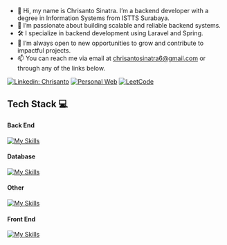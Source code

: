 - 👋 Hi, my name is Chrisanto Sinatra. I’m a backend developer with a degree in Information Systems from ISTTS Surabaya.
- 👀 I’m passionate about building scalable and reliable backend systems.
- 🛠️ I specialize in backend development using Laravel and Spring.
- 🎯 I’m always open to new opportunities to grow and contribute to impactful projects.
- 📫 You can reach me via email at chrisantosinatra6@gmail.com or through any of the links below.

[![Linkedin: Chrisanto](https://img.shields.io/badge/-Chrisanto-blue?style=flat-square&logo=Linkedin&logoColor=white&link=https://www.linkedin.com/in/chrisanto-sinatra/)](https://www.linkedin.com/in/chrisanto-sinatra/)
[![Personal Web](https://img.shields.io/badge/-Personal%20Web-black?style=flat-square&logo=github&logoColor=white&link=https://clovinlee.github.io/)](https://clovinlee.github.io/)
<a href='https://leetcode.com/u/Clovinlee/' target='_blank'>![LeetCode](https://img.shields.io/badge/LeetCode-000000?style=flat-square&logo=LeetCode&logoColor=#d16c06)</a>

## Tech Stack :computer:
#### Back End 
[![My Skills](https://skillicons.dev/icons?i=laravel,spring,nestjs,go)](https://skillicons.dev)

#### Database
[![My Skills](https://skillicons.dev/icons?i=mysql,postgres,mongodb,graphql)](https://skillicons.dev)

#### Other
[![My Skills](https://skillicons.dev/icons?i=docker,aws,git,python,unity)](https://skillicons.dev)

#### Front End
[![My Skills](https://skillicons.dev/icons?i=vue,next,react,flutter,html,css,tailwind,bootstrap,materialui)](https://skillicons.dev)

<!---
Clovinlee/Clovinlee is a ✨ special ✨ repository because its `README.md` (this file) appears on your GitHub profile.
You can click the Preview link to take a look at your changes.
--->
